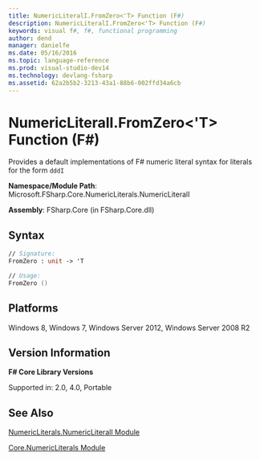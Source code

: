```yaml
---
title: NumericLiteralI.FromZero<'T> Function (F#)
description: NumericLiteralI.FromZero<'T> Function (F#)
keywords: visual f#, f#, functional programming
author: dend
manager: danielfe
ms.date: 05/16/2016
ms.topic: language-reference
ms.prod: visual-studio-dev14
ms.technology: devlang-fsharp
ms.assetid: 62a2b5b2-3213-43a1-88b6-002ffd34a6cb
---
```


# NumericLiteralI.FromZero<'T> Function (F#)

Provides a default implementations of F# numeric literal syntax for literals for the form `dddI`

**Namespace/Module Path**: Microsoft.FSharp.Core.NumericLiterals.NumericLiteralI

**Assembly**: FSharp.Core (in FSharp.Core.dll)


## Syntax

```fsharp
// Signature:
FromZero : unit -> 'T

// Usage:
FromZero ()
```

## Platforms
Windows 8, Windows 7, Windows Server 2012, Windows Server 2008 R2


## Version Information
**F# Core Library Versions**

Supported in: 2.0, 4.0, Portable

## See Also
[NumericLiterals.NumericLiteralI Module](NumericLiterals.NumericLiteralI-Module-%5BFSharp%5D.md)

[Core.NumericLiterals Module](Core.NumericLiterals-Module-%5BFSharp%5D.md)
